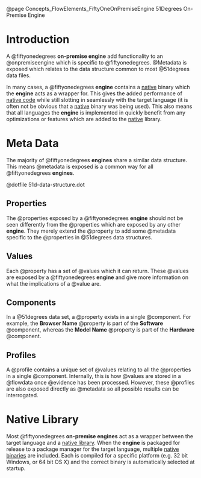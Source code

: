 @page Concepts_FlowElements_FiftyOneOnPremiseEngine 51Degrees On-Premise Engine

# Introduction

A @fiftyonedegrees **on-premise engine** add functionality to an @onpremiseengine which is
specific to @fiftyonedegrees. @Metadata is exposed which relates to the data structure
common to most @51degrees data files.

In many cases, a @fiftyonedegrees **engine** contains a [native](@term{NativeCode}) binary which
the **engine** acts as a wrapper for. This gives the added performance of [native code](@term{NativeCode})
while still slotting in seamlessly with the target language (it is often not be obvious that a 
[native](@term{NativeCode}) binary was being used). This also means that all languages the **engine** is
implemented in quickly benefit from any optimizations or features which are added to the
[native](@term{NativeCode}) library.

# Meta Data

The majority of @fiftyonedegrees **engines** share a similar data structure. This means @metadata is exposed
is a common way for all @fiftyonedegrees **engines**.

@dotfile 51d-data-structure.dot

## Properties

The @properties exposed by a @fiftyonedegrees **engine** should not be seen differently from the @properties
which are exposed by any other **engine**. They merely extend the @property to add some @metadata specific
to the @properties in @51degrees data structures.


## Values

Each @property has a set of @values which it can return. These @values are exposed by a @fiftyonedegrees
**engine** and give more information on what the implications of a @value are.


## Components

In a @51degrees data set, a @property exists in a single @component. For example, the **Browser Name** @property
is part of the **Software** @component, whereas the **Model Name** @property is part of the **Hardware** @component.


## Profiles

A @profile contains a unique set of @values relating to all the @properties in a single @component. Internally, this
is how @values are stored in a @flowdata once @evidence has been processed. However, these @profiles are also exposed
directly as @metadata so all possible results can be interrogated.


# Native Library

Most @fiftyonedegrees **on-premise engines** act as a wrapper between the target language and a [native library](@term{NativeCode}).
When the **engine** is packaged for release to a package manager for the target language, multiple
[native binaries](@term{NativeCode}) are included. Each is compiled for a specific platform (e.g. 32 bit Windows, or 64 bit OS X)
and the correct binary is automatically selected at startup.